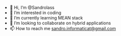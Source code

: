 - 👋 Hi, I’m @Sandrolass
- 👀 I’m interested in coding 
- 🌱 I’m currently learning MEAN stack
- 💞️ I’m looking to collaborate on hybrid applications
- 📫 How to reach me sandro.informaticat@gmail.com

<!---
Sandrolass/Sandrolass is a ✨ special ✨ repository because its `README.md` (this file) appears on your GitHub profile.
You can click the Preview link to take a look at your changes.
--->
